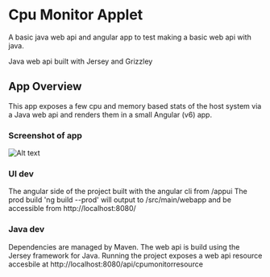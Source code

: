 # Cpu Monitor Applet
A basic java web api and angular app to test making a basic web api with java.

Java web api built with Jersey and Grizzley

## App Overview
This app exposes a few cpu and memory based stats of the host system via a Java web api and renders them in a small Angular (v6) app.

### Screenshot of app
![Alt text](https://raw.githubusercontent.com/ianchouinard/CpuMonitorApplet/master/ScreenShot.PNG "Screenshot")

### UI dev
The angular side of the project built with the angular cli from /appui
The prod build 'ng build --prod' will output to /src/main/webapp and be accessible from http://localhost:8080/

### Java dev
Dependencies are managed by Maven. The web api is build using the Jersey framework for Java. Running the project exposes a web api resource accesbile at http://localhost:8080/api/cpumonitorresource

